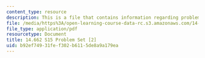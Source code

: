 ```yaml
---
content_type: resource
description: This is a file that contains information regarding problem set 2.
file: /media/https%3A/open-learning-course-data-rc.s3.amazonaws.com/14-662-labor-economics-ii-spring-2015/b92ef74931fef302b6115de8a9a179ea_MIT14_662S15_pset2.pdf
file_type: application/pdf
resourcetype: Document
title: 14.662 S15 Problem Set [2]
uid: b92ef749-31fe-f302-b611-5de8a9a179ea
---
```

